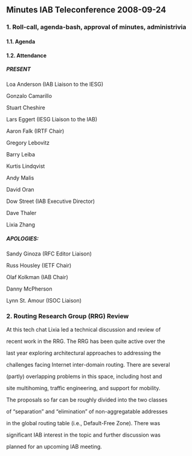 
Minutes IAB Teleconference 2008-09-24
-------------------------------------


### 1. Roll-call, agenda-bash, approval of minutes, administrivia


#### 1.1. Agenda


#### 1.2. Attendance


##### PRESENT


Loa Anderson (IAB Liaison to the IESG)  

Gonzalo Camarillo  

Stuart Cheshire  

Lars Eggert (IESG Liaison to the IAB)  

Aaron Falk (IRTF Chair)  

Gregory Lebovitz  

Barry Leiba  

Kurtis Lindqvist  

Andy Malis  

David Oran  

Dow Street (IAB Executive Director)  

Dave Thaler  

Lixia Zhang


##### APOLOGIES:


Sandy Ginoza (RFC Editor Liaison)  

Russ Housley (IETF Chair)  

Olaf Kolkman (IAB Chair)  

Danny McPherson  

Lynn St. Amour (ISOC Liaison)


### 2. Routing Research Group (RRG) Review


At this tech chat Lixia led a technical discussion and review of  

recent work in the RRG. The RRG has been quite active over the  

last year exploring architectural approaches to addressing the  

challenges facing Internet inter-domain routing. There are several  

(partly) overlapping problems in this space, including host and  

site multihoming, traffic engineering, and support for mobility.  

The proposals so far can be roughly divided into the two classes  

of “separation” and “elimination” of non-aggregatable addresses  

in the global routing table (i.e., Default-Free Zone). There was  

significant IAB interest in the topic and further discussion was  

planned for an upcoming IAB meeting.


